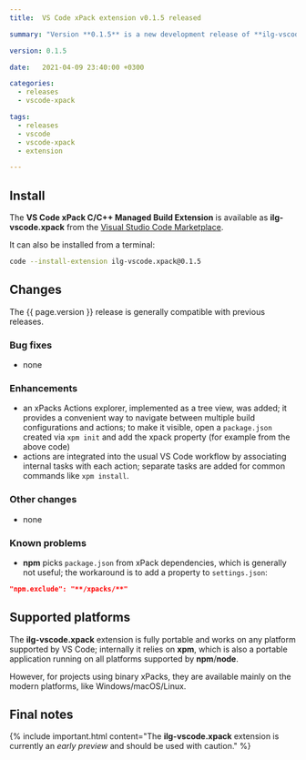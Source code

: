 ```yaml
---
title:  VS Code xPack extension v0.1.5 released

summary: "Version **0.1.5** is a new development release of **ilg-vscode.xpack**; it adds the actions explorer."

version: 0.1.5

date:   2021-04-09 23:40:00 +0300

categories:
  - releases
  - vscode-xpack

tags:
  - releases
  - vscode
  - vscode-xpack
  - extension

---
```


## Install

The **VS Code xPack C/C++ Managed Build Extension** is
available as **ilg-vscode.xpack** from the
[Visual Studio Code Marketplace](https://marketplace.visualstudio.com/items?itemName=ilg-vscode.xpack).

It can also be installed from a terminal:

```sh
code --install-extension ilg-vscode.xpack@0.1.5
```

## Changes

The {{ page.version }} release
is generally compatible with previous releases.

### Bug fixes

- none

### Enhancements

- an xPacks Actions explorer, implemented as a tree view, was added; it
provides a convenient way to navigate between multiple build configurations
and actions; to make it visible, open a `package.json` created via
`xpm init` and add the xpack property (for example from the above code)
- actions are integrated into the usual VS Code workflow by associating
internal tasks with each action; separate tasks are added for common
commands like `xpm install`.

### Other changes

- none

### Known problems

- **npm** picks `package.json` from xPack dependencies, which is generally
  not useful; the workaround is to add a property to `settings.json`:

```json
"npm.exclude": "**/xpacks/**"
```

## Supported platforms

The **ilg-vscode.xpack** extension is fully portable and works on any
platform supported by VS Code; internally it relies on **xpm**, which
is also a portable application running on all platforms supported
by **npm**/**node**.

However, for projects using binary xPacks, they are available mainly
on the modern platforms, like Windows/macOS/Linux.

## Final notes

{% include important.html content="The **ilg-vscode.xpack** extension
is currently an _early preview_ and should be used with caution." %}
